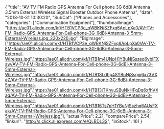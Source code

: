 {
	"title": "AV TV FM Radio GPS Antenna For Cell phone 3G 6dBi Antenna  3.5mm External Wireless Signal Booster Outdoor Phone Antenna",
	"date": "2018-10-31 10:30:20",
	"SubCat": ["Phones and Accessories"],
	"categories": ["Communication Equipment"],
	"thumbnailImage": "https://ae01.alicdn.com/kf/HTB1VCP3e_qWBKNjSZFxq6ApLpXa0/AV-TV-FM-Radio-GPS-Antenna-For-Cell-phone-3G-6dBi-Antenna-3-5mm-External-Wireless.jpg_220x220.jpg",
	"BigImage": ["https://ae01.alicdn.com/kf/HTB1VCP3e_qWBKNjSZFxq6ApLpXa0/AV-TV-FM-Radio-GPS-Antenna-For-Cell-phone-3G-6dBi-Antenna-3-5mm-External-Wireless.jpg","https://ae01.alicdn.com/kf/HTB1m4UNpH1YBuNjSszeq6yblFXaw/AV-TV-FM-Radio-GPS-Antenna-For-Cell-phone-3G-6dBi-Antenna-3-5mm-External-Wireless.jpg","https://ae01.alicdn.com/kf/HTB1SLdhp4SYBuNjSspjq6x73VXaZ/AV-TV-FM-Radio-GPS-Antenna-For-Cell-phone-3G-6dBi-Antenna-3-5mm-External-Wireless.jpg","https://ae01.alicdn.com/kf/HTB13jTKhvuSBuNkHFqDq6xfhVXaq/AV-TV-FM-Radio-GPS-Antenna-For-Cell-phone-3G-6dBi-Antenna-3-5mm-External-Wireless.jpg","https://ae01.alicdn.com/kf/HTB16Ts7pH1YBuNjSszhq6AUsFXak/AV-TV-FM-Radio-GPS-Antenna-For-Cell-phone-3G-6dBi-Antenna-3-5mm-External-Wireless.jpg"],
	"actualPrice": 2.21,
	"comparePrice": 2.54,
	"linkurl": "http://s.click.aliexpress.com/e/QLBDL3S",
	"inStock": 101
}
